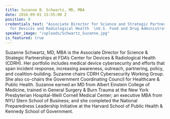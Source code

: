```yaml
---
title: Suzanne B. Schwartz, MD, MBA
date: 2016-09-01 15:55:00 Z
position: 9
credentials_text: "Associate Director for Science and Strategic Partnerships  \nCenter
  for Devices and Radiological Health  \nU.S. Food and Drug Administration  "
speaker_image: "/uploads/Schwartz_Suzanne.jpg"
is_featured: true
---
```


Suzanne Schwartz, MD, MBA is the Associate Director for Science & Strategic Partnerships at FDA’s Center for Devices & Radiological Health (CDRH). Her portfolio includes medical device cybersecurity and efforts that span incident response, increasing awareness, outreach, partnering, policy, and coalition-building. Suzanne chairs CDRH Cybersecurity Working Group. She also co-chairs the Government Coordinating Council for Healthcare & Public Health. Suzanne earned an MD from Albert Einstein College of Medicine, trained in General Surgery & Burn Trauma at the New York Presbyterian Hospital-Weill Cornell Medical Center; an executive MBA from NYU Stern School of Business; and she completed the National Preparedness Leadership Initiative at the Harvard School of Public Health & Kennedy School of Government.